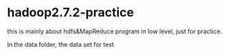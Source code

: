 # hadoop2.7.2-practice
this is mainly about hdfs&MapReduce program in low level, just for practice.

In the data folder, the data set for test